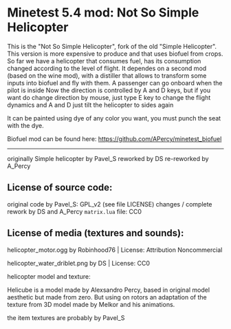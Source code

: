 Minetest 5.4 mod: Not So Simple Helicopter
========================================

This is the "Not So Simple Helicopter", fork of the old "Simple Helicopter".
This version is more expensive to produce and that uses biofuel from crops. So far we have a helicopter that consumes fuel, has its consumption changed according to the level of flight. It dependes on a second mod (based on the wine mod), with a distiller that allows to transform some inputs into biofuel and fly with them.
A passenger can go onboard when the pilot is inside
Now the direction is controlled by A and D keys, but if you want do change direction by mouse, just type E key to change the flight dynamics and A and D just tilt the helicopter to sides again

It can be painted using dye of any color you want, you must punch the seat with the dye.


Biofuel mod can be found here: https://github.com/APercy/minetest_biofuel

-----------------------
originally Simple helicopter by Pavel_S 
reworked by DS 
re-reworked by A_Percy

License of source code:
-----------------------
original code by Pavel_S: GPL_v2 (see file LICENSE) 
changes / complete rework by DS and A_Percy
`matrix.lua` file: CC0 

License of media (textures and sounds):
---------------------------------------

helicopter_motor.ogg by  Robinhood76 | License: Attribution Noncommercial 

helicopter_water_driblet.png by DS | License: CC0

helicopter model and texture: 

Helicube is a model made by Alexsandro Percy, based in original model aesthetic but made from zero. But using on rotors an adaptation of the texture from 3D model made by Melkor and his animations. 

the item textures are probably by Pavel_S 
